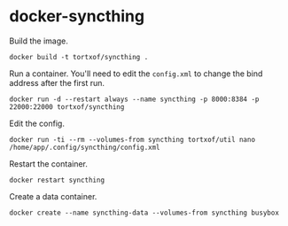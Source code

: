 # docker-syncthing

Build the image.

    docker build -t tortxof/syncthing .

Run a container. You'll need to edit the `config.xml` to change the bind address
after the first run.

    docker run -d --restart always --name syncthing -p 8000:8384 -p 22000:22000 tortxof/syncthing

Edit the config.

    docker run -ti --rm --volumes-from syncthing tortxof/util nano /home/app/.config/syncthing/config.xml

Restart the container.

    docker restart syncthing

Create a data container.

    docker create --name syncthing-data --volumes-from syncthing busybox
